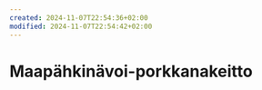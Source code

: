 ```yaml
---
created: 2024-11-07T22:54:36+02:00
modified: 2024-11-07T22:54:42+02:00
---
```


# Maapähkinävoi-porkkanakeitto

